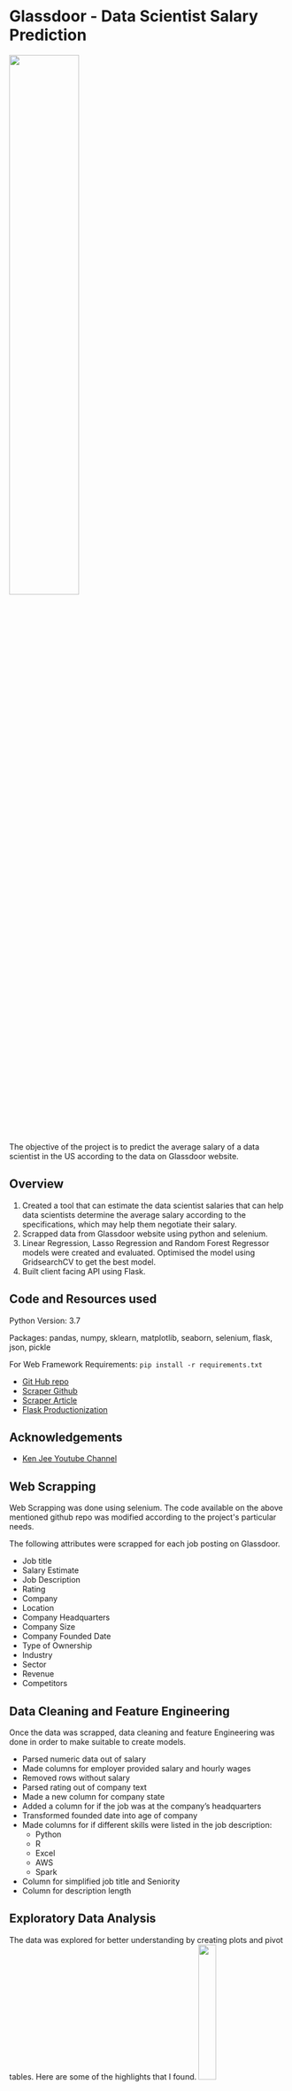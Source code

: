 
# Glassdoor - Data Scientist Salary Prediction

<img src="https://github.com/navi1910/Glassdoor-Data-Salary-Prediction/blob/main/glassdoor_logo.png" width=50% height=50%>

The objective of the project is to predict the average salary of a data scientist in the US according to the data on Glassdoor website.

## Overview

1. Created a tool that can estimate the data scientist salaries that can help data scientists determine the average salary according to the specifications, which may help them negotiate their salary.
2. Scrapped data from Glassdoor website using python and selenium.
3. Linear Regression, Lasso Regression and Random Forest Regressor models were created and evaluated. Optimised the model using GridsearchCV to get the best model.
4. Built client facing API using Flask.

## Code and Resources used

Python Version: 3.7

Packages: pandas, numpy, sklearn, matplotlib, seaborn, selenium, flask, json, pickle

For Web Framework Requirements: ```pip install -r requirements.txt```

 - [Git Hub repo](https://github.com/PlayingNumbers/ds_salary_proj)
 - [Scraper Github](https://github.com/arapfaik/scraping-glassdoor-selenium)
 - [Scraper Article](https://towardsdatascience.com/selenium-tutorial-scraping-glassdoor-com-in-10-minutes-3d0915c6d905)
 - [Flask Productionization](https://towardsdatascience.com/productionize-a-machine-learning-model-with-flask-and-heroku-8201260503d2)
 
## Acknowledgements

 - [Ken Jee Youtube Channel](https://www.youtube.com/c/KenJee1)

## Web Scrapping
Web Scrapping was done using selenium. The code available on the above mentioned github repo was modified according to the project's particular needs.

 The following attributes were scrapped for each job posting on Glassdoor.

- Job title
- Salary Estimate
- Job Description
- Rating
- Company
- Location
- Company Headquarters
- Company Size
- Company Founded Date
- Type of Ownership
- Industry
- Sector
- Revenue
- Competitors

## Data Cleaning and Feature Engineering
Once the data was scrapped, data cleaning and feature Engineering was done in order to make suitable to create models.

- Parsed numeric data out of salary
- Made columns for employer provided salary and hourly wages
- Removed rows without salary
- Parsed rating out of company text
- Made a new column for company state
- Added a column for if the job was at the company’s headquarters
- Transformed founded date into age of company
- Made columns for if different skills were listed in the job description:
    * Python
    * R
    * Excel
    * AWS
    * Spark
- Column for simplified job title and Seniority
- Column for description length

## Exploratory Data Analysis
The data was explored for better understanding by creating plots and pivot tables. Here are some of the highlights that I found.
<img src="https://github.com/navi1910/Glassdoor-Data-Salary-Prediction/blob/main/Average%20Salary%20according%20to%20Job%20Position.png" width=25% height=25%>

<img src="https://github.com/navi1910/Glassdoor-Data-Salary-Prediction/blob/main/Average%20Salary%20according%20to%20Sector.png" width=25% height=25%>

<img src="https://github.com/navi1910/Glassdoor-Data-Salary-Prediction/blob/main/Correlation%20heatmap%20of%20the%20Attributes.png" width=30% height=30%>

<img src="https://github.com/navi1910/Glassdoor-Data-Salary-Prediction/blob/main/No.%20of%20job%20openings%20according%20to%20sector.png" width=30% height=30%>

## Model Building
- First we created dummy variables for the categorical variables. 
- The data was split into training data (80%) and testing data (20%).
- Three different models were created and they were evaluated using Mean Absolute Error.
- The Random Forest model was optimized using GridsearchCV to hypertune and obtain the best parameters for the model.

The three different models are:

* Multiple Linear Regression – Baseline for the model
* Lasso Regression – Because of the sparse data from the many categorical variables, I thought a normalized regression like lasso would be effective.
* Random Forest – Because of the sparsity associated with the data.

## Model Performance and Evaluation
The Random Forest Model which was optimized using GridsearchCV was the best model as it out-performed all the other models.

- Linear Regression: MAE - 826882167.7812284
- Lasso Regrssion: MAE - 24.265736178287195
- Random Forest Regressor - 17.919031712567097

## Productionization using Flask
In this step, a flask API endpoint was built(hosted on a local webserver).

The API endpoint takes in a request with a list of values from a job listing and returns an estimated salary.

The reference used is mentioned above.
